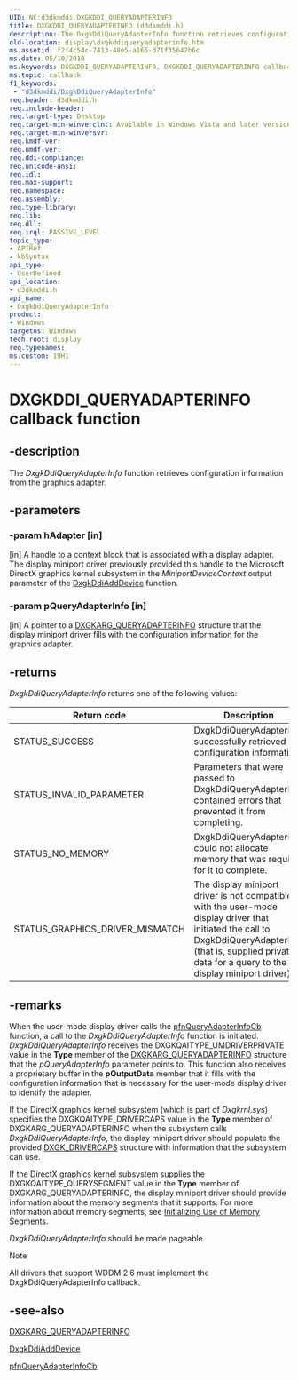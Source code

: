 ```yaml
---
UID: NC:d3dkmddi.DXGKDDI_QUERYADAPTERINFO
title: DXGKDDI_QUERYADAPTERINFO (d3dkmddi.h)
description: The DxgkDdiQueryAdapterInfo function retrieves configuration information from the graphics adapter.
old-location: display\dxgkddiqueryadapterinfo.htm
ms.assetid: f2f4c54c-7413-48e5-a165-d71f35642b6c
ms.date: 05/10/2018
ms.keywords: DXGKDDI_QUERYADAPTERINFO, DXGKDDI_QUERYADAPTERINFO callback, DmFunctions_700dcca1-79a6-4d31-953c-00e33c8a404d.xml, DxgkDdiQueryAdapterInfo, DxgkDdiQueryAdapterInfo callback function [Display Devices], d3dkmddi/DxgkDdiQueryAdapterInfo, display.dxgkddiqueryadapterinfo
ms.topic: callback
f1_keywords:
 - "d3dkmddi/DxgkDdiQueryAdapterInfo"
req.header: d3dkmddi.h
req.include-header: 
req.target-type: Desktop
req.target-min-winverclnt: Available in Windows Vista and later versions of the Windows operating systems.
req.target-min-winversvr: 
req.kmdf-ver: 
req.umdf-ver: 
req.ddi-compliance: 
req.unicode-ansi: 
req.idl: 
req.max-support: 
req.namespace: 
req.assembly: 
req.type-library: 
req.lib: 
req.dll: 
req.irql: PASSIVE_LEVEL
topic_type:
- APIRef
- kbSyntax
api_type:
- UserDefined
api_location:
- d3dkmddi.h
api_name:
- DxgkDdiQueryAdapterInfo
product:
- Windows
targetos: Windows
tech.root: display
req.typenames: 
ms.custom: 19H1
---
```


# DXGKDDI_QUERYADAPTERINFO callback function


## -description


The <i>DxgkDdiQueryAdapterInfo</i> function retrieves configuration information from the graphics adapter.


## -parameters




### -param hAdapter [in]

[in] A handle to a context block that is associated with a display adapter. The display miniport driver previously provided this handle to the Microsoft DirectX graphics kernel subsystem in the <i>MiniportDeviceContext</i> output parameter of the <a href="https://docs.microsoft.com/windows-hardware/drivers/ddi/content/dispmprt/nc-dispmprt-dxgkddi_add_device">DxgkDdiAddDevice</a> function.


### -param pQueryAdapterInfo [in]

[in] A pointer to a <a href="https://docs.microsoft.com/windows-hardware/drivers/ddi/content/d3dkmddi/ns-d3dkmddi-_dxgkarg_queryadapterinfo">DXGKARG_QUERYADAPTERINFO</a> structure that the display miniport driver fills with the configuration information for the graphics adapter.


## -returns



<i>DxgkDdiQueryAdapterInfo</i> returns one of the following values:

|Return code|Description|
|--- |--- |
|STATUS_SUCCESS|DxgkDdiQueryAdapterInfo successfully retrieved the configuration information.|
|STATUS_INVALID_PARAMETER|Parameters that were passed to DxgkDdiQueryAdapterInfo contained errors that prevented it from completing.|
|STATUS_NO_MEMORY|DxgkDdiQueryAdapterInfo could not allocate memory that was required for it to complete.|
|STATUS_GRAPHICS_DRIVER_MISMATCH|The display miniport driver is not compatible with the user-mode display driver that initiated the call to DxgkDdiQueryAdapterInfo (that is, supplied private data for a query to the display miniport driver).|



## -remarks



When the user-mode display driver calls the <a href="https://docs.microsoft.com/windows-hardware/drivers/ddi/content/d3dumddi/nc-d3dumddi-pfnd3dddi_queryadapterinfocb">pfnQueryAdapterInfoCb</a> function, a call to the <i>DxgkDdiQueryAdapterInfo</i> function is initiated. <i>DxgkDdiQueryAdapterInfo</i> receives the DXGKQAITYPE_UMDRIVERPRIVATE value in the <b>Type</b> member of the <a href="https://docs.microsoft.com/windows-hardware/drivers/ddi/content/d3dkmddi/ns-d3dkmddi-_dxgkarg_queryadapterinfo">DXGKARG_QUERYADAPTERINFO</a> structure that the <i>pQueryAdapterInfo</i> parameter points to. This function also receives a proprietary buffer in the <b>pOutputData</b> member that it fills with the configuration information that is necessary for the user-mode display driver to identify the adapter. 

If the DirectX graphics kernel subsystem (which is part of <i>Dxgkrnl.sys</i>) specifies the DXGKQAITYPE_DRIVERCAPS value in the <b>Type</b> member of DXGKARG_QUERYADAPTERINFO when the subsystem calls <i>DxgkDdiQueryAdapterInfo</i>, the display miniport driver should populate the provided <a href="https://docs.microsoft.com/windows-hardware/drivers/ddi/content/d3dkmddi/ns-d3dkmddi-_dxgk_drivercaps">DXGK_DRIVERCAPS</a> structure with information that the subsystem can use.

If the DirectX graphics kernel subsystem supplies the DXGKQAITYPE_QUERYSEGMENT value in the <b>Type</b> member of DXGKARG_QUERYADAPTERINFO, the display miniport driver should provide information about the memory segments that it supports. For more information about memory segments, see <a href="https://docs.microsoft.com/windows-hardware/drivers/display/initializing-use-of-memory-segments">Initializing Use of Memory Segments</a>. 

<i>DxgkDdiQueryAdapterInfo</i> should be made pageable. 

> [!NOTE]
> All drivers that support WDDM 2.6 must implement the DxgkDdiQueryAdapterInfo callback.

## -see-also




<a href="https://docs.microsoft.com/windows-hardware/drivers/ddi/content/d3dkmddi/ns-d3dkmddi-_dxgkarg_queryadapterinfo">DXGKARG_QUERYADAPTERINFO</a>



<a href="https://docs.microsoft.com/windows-hardware/drivers/ddi/content/dispmprt/nc-dispmprt-dxgkddi_add_device">DxgkDdiAddDevice</a>



<a href="https://docs.microsoft.com/windows-hardware/drivers/ddi/content/d3dumddi/nc-d3dumddi-pfnd3dddi_queryadapterinfocb">pfnQueryAdapterInfoCb</a>
 

 

